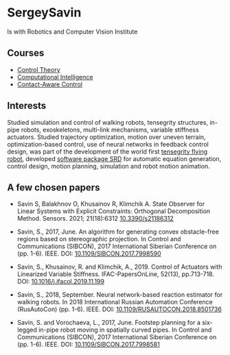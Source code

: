 






SergeySavin
===========






Is with Robotics and Computer Vision Institute



Courses
-------


* [Control Theory](https://eduwiki.innopolis.university/index.php/BSc:ControlTheory)
* [Computational Intelligence](https://eduwiki.innopolis.university/index.php/MSc:ComputationalIntelligence)
* [Contact-Aware Control](https://eduwiki.innopolis.university/index.php/BSc:ContactAwareControl)


Interests
---------


Studied simulation and control of walking robots, tensegrity structures, in-pipe robots, exoskeletons, multi-link mechanisms, variable stiffness actuators. Studied trajectory optimization, motion over uneven terrain, optimization-based control, use of neural networks in feedback control design, was part of the development of the world first [tensegrity flying robot](https://youtu.be/zVhOF4nyfeI), developed [software package SRD](https://github.com/SergeiSa/SRD) for automatic equation generation, control design, motion planning, simulation and robot motion animation.



A few chosen papers
-------------------


* Savin S, Balakhnov O, Khusainov R, Klimchik A. State Observer for Linear Systems with Explicit Constraints: Orthogonal Decomposition Method. Sensors. 2021; 21(18):6312 [10.3390/s21186312](https://www.mdpi.com/1424-8220/21/18/6312/pdf)


* Savin, S., 2017, June. An algorithm for generating convex obstacle-free regions based on stereographic projection. In Control and Communications (SIBCON), 2017 International Siberian Conference on (pp. 1-6). IEEE. DOI: [10.1109/SIBCON.2017.7998590](https://www.researchgate.net/publication/319025489_An_algorithm_for_generating_convex_obstacle-free_regions_based_on_stereographic_projection)


* Savin, S., Khusainov, R. and Klimchik, A., 2019. Control of Actuators with Linearized Variable Stiffness. IFAC-PapersOnLine, 52(13), pp.713-718. DOI: [10.1016/j.ifacol.2019.11.199](https://www.sciencedirect.com/science/article/pii/S2405896319311498)


* Savin, S., 2018, September. Neural network-based reaction estimator for walking robots. In 2018 International Russian Automation Conference (RusAutoCon) (pp. 1-6). IEEE. DOI: [10.1109/RUSAUTOCON.2018.8501736](https://www.researchgate.net/profile/Sergei-Savin/publication/328761563_Neural_Network-Based_Reaction_Estimator_for_Walking_Robots/links/5c422886a6fdccd6b5b6fa79/Neural-Network-Based-Reaction-Estimator-for-Walking-Robots.pdf)


* Savin, S. and Vorochaeva, L., 2017, June. Footstep planning for a six-legged in-pipe robot moving in spatially curved pipes. In Control and Communications (SIBCON), 2017 International Siberian Conference on (pp. 1-6). IEEE. DOI: [10.1109/SIBCON.2017.7998581](https://www.researchgate.net/publication/319031649_Footstep_planning_for_a_six-legged_in-pipe_robot_moving_in_spatially_curved_pipes)










